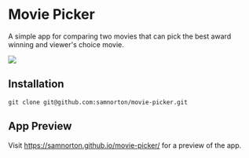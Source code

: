 #  Movie Picker

A simple app for comparing two movies that can pick the best award winning and viewer's choice movie.

![](https://i.imgur.com/nRtZurP.png)


## Installation

```
git clone git@github.com:samnorton/movie-picker.git

```

## App Preview

Visit https://samnorton.github.io/movie-picker/ for a preview of the app.
